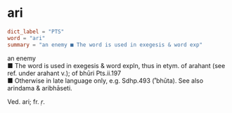 # ari

``` toml
dict_label = "PTS"
word = "ari"
summary = "an enemy ■ The word is used in exegesis & word exp"
```

an enemy  
■ The word is used in exegesis & word expln, thus in etym. of arahant (see ref. under arahant v.); of bhūri Pts.ii.197  
■ Otherwise in late language only, e.g. Sdhp.493 (˚bhūta). See also arindama & aribhāseti.

Ved. ari; fr. *ṛ*.

